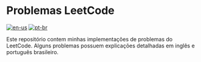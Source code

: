 # Problemas LeetCode

[![en-us](https://img.shields.io/badge/%F0%9F%87%BA%F0%9F%87%B8-white?style=flat&label=en-us)](README.md)
[![pt-br](https://img.shields.io/badge/%F0%9F%87%A7%F0%9F%87%B7-white?style=flat&label=pt-br)](README.pt-br.md)

Este repositório contem minhas implementações de problemas do LeetCode.
Alguns problemas possuem explicações detalhadas em inglês e português brasileiro.

